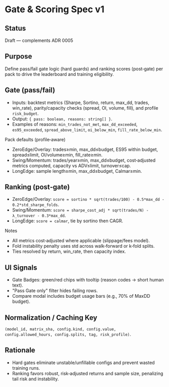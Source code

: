 # Gate & Scoring Spec v1

## Status
Draft — complements ADR 0005

## Purpose
Define pass/fail gate logic (hard guards) and ranking scores (post‑gate) per pack to drive the leaderboard and training eligibility.

## Gate (pass/fail)
- Inputs: backtest metrics (Sharpe, Sortino, return, max_dd, trades, win_rate), parity/capacity checks (spread, OI, volume, fill), and profile `risk_budget`.
- Output: `{ pass: boolean, reasons: string[] }`.
- Examples of reasons: `min_trades_not_met`, `max_dd_exceeded`, `es95_exceeded`, `spread_above_limit`, `oi_below_min`, `fill_rate_below_min`.

Pack defaults (profile‑aware)
- ZeroEdge/Overlay: trades≥min, max_dd≤budget, ES95 within budget, spread≤limit, OI/volume≥min, fill_rate≥min.
- Swing/Momentum: trades/year≥min, max_dd≤budget, cost‑adjusted metrics computed, capacity vs ADV≤limit, turnover≤cap.
- LongEdge: sample length≥min, max_dd≤budget, Calmar≥min.

## Ranking (post‑gate)
- ZeroEdge/Overlay: `score = sortino * sqrt(trades/100) - 0.5*max_dd - 0.2*std_sharpe_folds`.
- Swing/Momentum: `score = sharpe_cost_adj * sqrt(trades/N) - λ_turnover - 0.3*max_dd`.
- LongEdge: `score = calmar`, tie by sortino then CAGR.

Notes
- All metrics cost‑adjusted where applicable (slippage/fees model).
- Fold instability penalty uses std across walk‑forward or k‑fold splits.
- Ties resolved by return, win_rate, then capacity index.

## UI Signals
- Gate Badges: green/red chips with tooltip (reason codes → short human text).
- "Pass Gate only" filter hides failing rows.
- Compare modal includes budget usage bars (e.g., 70% of MaxDD budget).

## Normalization / Caching Key
`(model_id, matrix_sha, config.kind, config.value, config.allowed_hours, config.splits, tag, risk_profile)`.

## Rationale
- Hard gates eliminate unstable/unfillable configs and prevent wasted training runs.
- Ranking favors robust, risk‑adjusted returns and sample size, penalizing tail risk and instability.

